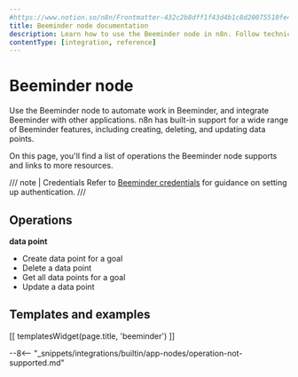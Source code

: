 ```yaml
---
#https://www.notion.so/n8n/Frontmatter-432c2b8dff1f43d4b1c8d20075510fe4
title: Beeminder node documentation
description: Learn how to use the Beeminder node in n8n. Follow technical documentation to integrate Beeminder node into your workflows.
contentType: [integration, reference]
---
```


# Beeminder node

Use the Beeminder node to automate work in Beeminder, and integrate Beeminder with other applications. n8n has built-in support for a wide range of Beeminder features, including creating, deleting, and updating data points.

On this page, you'll find a list of operations the Beeminder node supports and links to more resources.

/// note | Credentials
Refer to [Beeminder credentials](/integrations/builtin/credentials/beeminder/) for guidance on setting up authentication. 
///

## Operations

**data point**
- Create data point for a goal
- Delete a data point
- Get all data points for a goal
- Update a data point

## Templates and examples

<!-- see https://www.notion.so/n8n/Pull-in-templates-for-the-integrations-pages-37c716837b804d30a33b47475f6e3780 -->
[[ templatesWidget(page.title, 'beeminder') ]]

--8<-- "_snippets/integrations/builtin/app-nodes/operation-not-supported.md"


